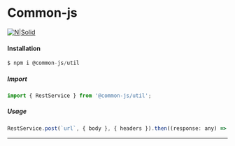# Common-js

[![N|Solid](https://video.oznoz.com/media/brands/property_logo/1421940829_S1_AlienMonkeys_logo.png)]()


#### Installation

```javascript
$ npm i @common-js/util
```


##### Import 
```javascript
import { RestService } from '@common-js/util';
```


##### Usage

```javascript
RestService.post(`url`, { body }, { headers }).then((response: any) => response).catch((error: any) => error)
```

----------
